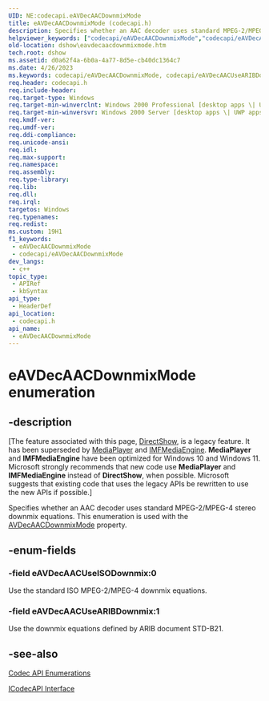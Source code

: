 ```yaml
---
UID: NE:codecapi.eAVDecAACDownmixMode
title: eAVDecAACDownmixMode (codecapi.h)
description: Specifies whether an AAC decoder uses standard MPEG-2/MPEG-4 stereo downmix equations.
helpviewer_keywords: ["codecapi/eAVDecAACDownmixMode","codecapi/eAVDecAACUseARIBDownmix","codecapi/eAVDecAACUseISODownmix","dshow.eavdecaacdownmixmode","eAVDecAACDownmixMode","eAVDecAACDownmixMode enumeration [DirectShow]","eAVDecAACUseARIBDownmix","eAVDecAACUseISODownmix"]
old-location: dshow\eavdecaacdownmixmode.htm
tech.root: dshow
ms.assetid: d0a62f4a-6b0a-4a77-8d5e-cb40dc1364c7
ms.date: 4/26/2023
ms.keywords: codecapi/eAVDecAACDownmixMode, codecapi/eAVDecAACUseARIBDownmix, codecapi/eAVDecAACUseISODownmix, dshow.eavdecaacdownmixmode, eAVDecAACDownmixMode, eAVDecAACDownmixMode enumeration [DirectShow], eAVDecAACUseARIBDownmix, eAVDecAACUseISODownmix
req.header: codecapi.h
req.include-header: 
req.target-type: Windows
req.target-min-winverclnt: Windows 2000 Professional [desktop apps \| UWP apps]
req.target-min-winversvr: Windows 2000 Server [desktop apps \| UWP apps]
req.kmdf-ver: 
req.umdf-ver: 
req.ddi-compliance: 
req.unicode-ansi: 
req.idl: 
req.max-support: 
req.namespace: 
req.assembly: 
req.type-library: 
req.lib: 
req.dll: 
req.irql: 
targetos: Windows
req.typenames: 
req.redist: 
ms.custom: 19H1
f1_keywords:
 - eAVDecAACDownmixMode
 - codecapi/eAVDecAACDownmixMode
dev_langs:
 - c++
topic_type:
 - APIRef
 - kbSyntax
api_type:
 - HeaderDef
api_location:
 - codecapi.h
api_name:
 - eAVDecAACDownmixMode
---
```


# eAVDecAACDownmixMode enumeration


## -description

\[The feature associated with this page, [DirectShow](/windows/win32/directshow/directshow), is a legacy feature. It has been superseded by [MediaPlayer](/uwp/api/Windows.Media.Playback.MediaPlayer) and [IMFMediaEngine](/windows/win32/api/mfmediaengine/nn-mfmediaengine-imfmediaengine). **MediaPlayer** and **IMFMediaEngine** have been optimized for Windows 10 and Windows 11. Microsoft strongly recommends that new code use **MediaPlayer** and **IMFMediaEngine** instead of **DirectShow**, when possible. Microsoft suggests that existing code that uses the legacy APIs be rewritten to use the new APIs if possible.\]

Specifies whether an AAC decoder uses standard MPEG-2/MPEG-4 stereo downmix equations. This enumeration is used with the <a href="/windows/desktop/DirectShow/avdecaacdownmixmode-property">AVDecAACDownmixMode</a> property.

## -enum-fields

### -field eAVDecAACUseISODownmix:0

Use the standard ISO MPEG-2/MPEG-4 downmix equations.

### -field eAVDecAACUseARIBDownmix:1        

Use the downmix equations defined by ARIB document STD-B21.

## -see-also

<a href="/windows/desktop/DirectShow/codec-api-enumerations">Codec API Enumerations</a>



<a href="/windows/desktop/api/strmif/nn-strmif-icodecapi">ICodecAPI Interface</a>
